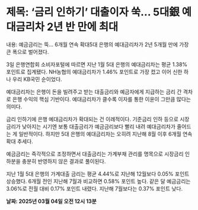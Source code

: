 # **제목: ‘금리 인하기’ 대출이자 쑥… 5대銀 예대금리차 2년 반 만에 최대**

  내용: 예금금리는 뚝… 6개월 연속 확대5대 은행의 예대금리차가 2년 5개월 만에 가장 큰 폭으로 벌어졌다. 

3일 은행연합회 소비자포털에 따르면 지난 1월 5대 은행의 예대금리차는 평균 1.38% 포인트로 집계됐다. NH농협의 예대금리차가 1.46% 포인트로 가장 컸고 이어 신한  하나  우리  KB국민  순이었다.

예대금리차는 은행이 돈을 빌려주고 받는 대출금리와 예금자에게 지급하는 금리 간 격차로 은행 수익의 핵심 기반이다. 예대금리차가 클수록 이자를 통한 이윤이 그만큼 많다는 의미다.

금리 인하기에 은행 예대금리차가 확대되는 건 이례적이다. 기준금리 인하 등으로 시장금리가 낮아지는 시기엔 보통 대출금리가 예금금리보다 빨리 내려 예대금리차가 줄어드는 게 일반적이다. 하지만 5대 은행의 예대금리차는 오히려 지난해 8월 이후 6개월 연속 확대 추세다.

예금금리는 즉각적으로 조정하면서 대출금리는 가계부채 관리를 명목으로 시장금리 인하분을 충분히 반영하지 않은 결과로 풀이된다.

지난 1월 5대 은행의 가계대출 금리는 평균 4.44%로 지난해 12월보다 0.05% 포인트 상승했다. 6개월 전인 지난해 7월과 비교하면 0.58% 포인트 높다. 같은 달 예금금리는 3.06%로 전월 대비 0.17% 포인트 내렸다. 지난해 7월보다는 0.37% 포인트 낮다.

  **날짜: 2025년 03월 04일 오전 12시 13분**